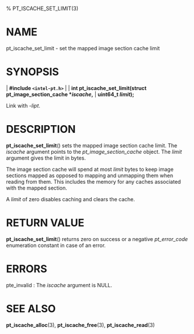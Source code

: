% PT_ISCACHE_SET_LIMIT(3)

<!---
 ! Copyright (c) 2017-2022, Intel Corporation
 ! SPDX-License-Identifier: BSD-3-Clause
 !
 ! Redistribution and use in source and binary forms, with or without
 ! modification, are permitted provided that the following conditions are met:
 !
 !  * Redistributions of source code must retain the above copyright notice,
 !    this list of conditions and the following disclaimer.
 !  * Redistributions in binary form must reproduce the above copyright notice,
 !    this list of conditions and the following disclaimer in the documentation
 !    and/or other materials provided with the distribution.
 !  * Neither the name of Intel Corporation nor the names of its contributors
 !    may be used to endorse or promote products derived from this software
 !    without specific prior written permission.
 !
 ! THIS SOFTWARE IS PROVIDED BY THE COPYRIGHT HOLDERS AND CONTRIBUTORS "AS IS"
 ! AND ANY EXPRESS OR IMPLIED WARRANTIES, INCLUDING, BUT NOT LIMITED TO, THE
 ! IMPLIED WARRANTIES OF MERCHANTABILITY AND FITNESS FOR A PARTICULAR PURPOSE
 ! ARE DISCLAIMED. IN NO EVENT SHALL THE COPYRIGHT OWNER OR CONTRIBUTORS BE
 ! LIABLE FOR ANY DIRECT, INDIRECT, INCIDENTAL, SPECIAL, EXEMPLARY, OR
 ! CONSEQUENTIAL DAMAGES (INCLUDING, BUT NOT LIMITED TO, PROCUREMENT OF
 ! SUBSTITUTE GOODS OR SERVICES; LOSS OF USE, DATA, OR PROFITS; OR BUSINESS
 ! INTERRUPTION) HOWEVER CAUSED AND ON ANY THEORY OF LIABILITY, WHETHER IN
 ! CONTRACT, STRICT LIABILITY, OR TORT (INCLUDING NEGLIGENCE OR OTHERWISE)
 ! ARISING IN ANY WAY OUT OF THE USE OF THIS SOFTWARE, EVEN IF ADVISED OF THE
 ! POSSIBILITY OF SUCH DAMAGE.
 !-->

# NAME

pt_iscache_set_limit - set the mapped image section cache limit


# SYNOPSIS

| **\#include `<intel-pt.h>`**
|
| **int pt_iscache_set_limit(struct pt_image_section_cache \**iscache*,**
|                          **uint64_t *limit*);**

Link with *-lipt*.


# DESCRIPTION

**pt_iscache_set_limit**() sets the mapped image section cache limit.  The
*iscache* argument points to the *pt_image_section_cache* object.  The *limit*
argument gives the limit in bytes.

The image section cache will spend at most *limit* bytes to keep image sections
mapped as opposed to mapping and unmapping them when reading from them.  This
includes the memory for any caches associated with the mapped section.

A *limit* of zero disables caching and clears the cache.


# RETURN VALUE

**pt_iscache_set_limit**() returns zero on success or a negative *pt_error_code*
enumeration constant in case of an error.


# ERRORS

pte_invalid
:   The *iscache* argument is NULL.


# SEE ALSO

**pt_iscache_alloc**(3), **pt_iscache_free**(3), **pt_iscache_read**(3)
